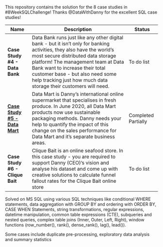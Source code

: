 This repository contains the solution for the 8 case studies in #8WeekSQLChallenge!
Thanks @DataWithDanny for the excellent SQL case studies!

| Name                                       | Description                                                                                                                                                                                                                                                                                                                                                                                                                                        | Status               |
|--------------------------------------------|----------------------------------------------------------------------------------------------------------------------------------------------------------------------------------------------------------------------------------------------------------------------------------------------------------------------------------------------------------------------------------------------------------------------------------------------------|---------------------|                                                                                                                                                                                                                                                                                                     
| **Case Study #4 - Data Bank**                | Data Bank runs just like any other digital bank - but it isn’t only for banking activities, they also have the world’s most secure distributed data storage platform! The management team at Data Bank want to increase their total customer base - but also need some help tracking just how much data storage their customers will need.                                                                                                         | To do list        |
| **[Case Study #5 - Data Mart](https://github.com/Quynhcao-jane/SQL-Project/tree/main/8%20Week%20SQL%20Challenge/Case%20Study%20%235%20-%20Data%20Mart)**                  | Data Mart is Danny’s international online supermarket that specialises in fresh produce. In June 2020, all Data Mart products now use sustainable packaging methods. Danny needs your help to quantify the impact of this change on the sales performance for Data Mart and it’s separate business areas.                                                                                                                                                                                                                                  | Completed Partially |
| **Case Study #6 - Clique Bait**                | Clique Bait is an online seafood store. In this case study - you are required to support Danny (CEO)’s vision and analyse his dataset and come up with creative solutions to calculate funnel fallout rates for the Clique Bait online store                                                                                                                                                                                                                                           | To do list          |

Solved on MS SQL using various SQL techniques like conditional WHERE statements, data aggregation with GROUP BY and ordering with ORDER BY, CASE WHEN Statements, string transformations, regular expressions, datetime manipulation, common table expressions (CTE), subqueries and nested queries, complex table joins (Inner, Outer, Left, Right), window functions (row_number(), rank(), dense_rank(), lag(), lead()).

Some cases include duplicate pre-processing, exploratory data analysis and summary statistics
